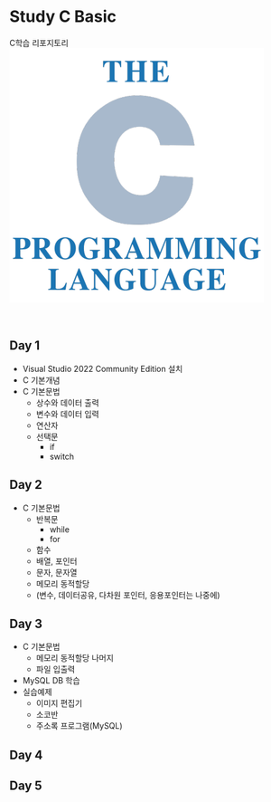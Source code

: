 # Study C Basic
C학습 리포지토리
![CLogo](https://raw.githubusercontent.com/hugoMGSung/StudyC-Kasan/main/images/C_logo.png)

<br/>

## Day 1
- Visual Studio 2022 Community Edition 설치
- C 기본개념
- C 기본문법
  - 상수와 데이터 출력
  - 변수와 데이터 입력
  - 연산자
  - 선택문
    - if
    - switch

## Day 2
- C 기본문법
  - 반복문
    - while
    - for
  - 함수
  - 배열, 포인터
  - 문자, 문자열
  - 메모리 동적할당
  - (변수, 데이터공유, 다차원 포인터, 응용포인터는 나중에)

## Day 3
- C 기본문법
  - 메모리 동적할당 나머지
  - 파일 입출력
- MySQL DB 학습
- 실습예제
  - 이미지 편집기
  - 소코반
  - 주소록 프로그램(MySQL)

## Day 4

## Day 5

